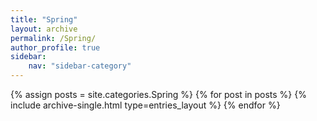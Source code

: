 ```yaml
---
title: "Spring"
layout: archive
permalink: /Spring/
author_profile: true
sidebar:
    nav: "sidebar-category"
---
```


{% assign posts = site.categories.Spring %}
{% for post in posts %}
{% include archive-single.html type=entries_layout %}
{% endfor %}